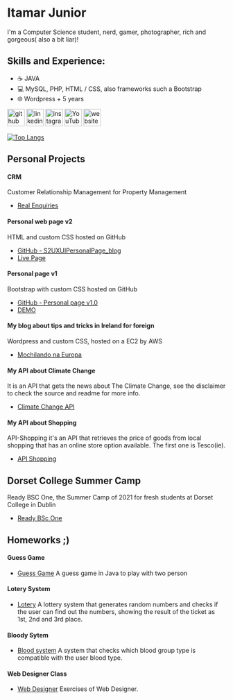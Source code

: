 #  Itamar **Junior**

I'm a Computer Science student, nerd, gamer, photographer, rich and gorgeous( also a bit liar)!

## Skills and Experience:
* ☕ JAVA
* 💻 MySQL, PHP, HTML / CSS, also frameworks such a Bootstrap
* 🌐 Wordpress + 5 years

[<img src='https://cdn.jsdelivr.net/npm/simple-icons@3.0.1/icons/github.svg' alt='github' height='40'>](https://github.com/codeitamarjr)  [<img src='https://cdn.jsdelivr.net/npm/simple-icons@3.0.1/icons/linkedin.svg' alt='linkedin' height='40'>](https://www.linkedin.com/in/itamarjr/)  [<img src='https://cdn.jsdelivr.net/npm/simple-icons@3.0.1/icons/instagram.svg' alt='instagram' height='40'>](https://www.instagram.com/it.jr/)  [<img src='https://cdn.jsdelivr.net/npm/simple-icons@3.0.1/icons/youtube.svg' alt='YouTube' height='40'>](https://www.youtube.com/TIemDublin)  [<img src='https://cdn.jsdelivr.net/npm/simple-icons@3.0.1/icons/icloud.svg' alt='website' height='40'>](https://www.itjunior.dev/)  

[![Top Langs](https://github-readme-stats.vercel.app/api/top-langs/?username=codeitamarjr)](https://github.com/anuraghazra/github-readme-stats)

## Personal Projects

#### CRM

Customer Relationship Management for Property Management

 - [Real Enquiries](https://github.com/codeitamarjr/CRM-Real-State)

#### Personal web page v2

HTML and custom CSS hosted on GitHub

 - [GitHub - S2UXUIPersonalPage_blog](https://github.com/codeitamarjr/S2UXUIPersonalPage_blog)
 - [Live Page](https://www.itjunior.dev/)

#### Personal page v1

Bootstrap with custom CSS hosted on GitHub

 - [GitHub - Personal page v1.0](https://github.com/codeitamarjr/Blog_version1.0)
 - [DEMO](https://codeitamarjr.github.io/PersonalPage1.0/)

#### My blog about tips and tricks in Ireland for foreign

Wordpress and custom CSS, hosted on a EC2 by AWS

 - [Mochilando na Europa](https://www.mochilandonaeuropa.com)

#### My API about Climate Change

It is an API that gets the news about The Climate Change, see the disclaimer to check the source and readme for more info.

 - [Climate Change API](https://github.com/codeitamarjr/API-climate-change)

#### My API about Shopping

API-Shopping it's an API that retrieves the price of goods from local shopping that has an online store option available. The first one is Tesco(ie).

 - [API Shopping](https://github.com/codeitamarjr/API-shopping)

## Dorset College Summer Camp

Ready BSC One, the Summer Camp of 2021 for fresh students at Dorset College in Dublin

 - [Ready BSc One](https://github.com/codeitamarjr/DorsetCollegeSummerCamp)

## Homeworks ;)

#### Guess Game
- [Guess Game](https://github.com/codeitamarjr/S2Week1JavaExercises) A guess game in Java to play with two person

#### Lotery System
- [Lotery](https://github.com/codeitamarjr/S1Week9JavaLabExam) A lottery system that generates random numbers and checks if the user can find out the numbers, showing the result of the ticket as 1st, 2nd and 3rd place.

#### Bloody Sytem
- [Blood system](https://github.com/codeitamarjr/S1Week12JavaProject) A system that checks which blood group type is compatible with the user blood type.

#### Web Designer Class
- [Web Designer](https://github.com/codeitamarjr/Y2S1FronEndWebDevelopment) Exercises of Web Designer.

